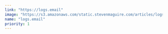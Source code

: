 ```yaml
---
link: "https://logs.email"
image: "https://s3.amazonaws.com/static.stevenmaguire.com/articles/logs-dot-email.jpg"
name: "logs.email"
priority: 1
---
```

